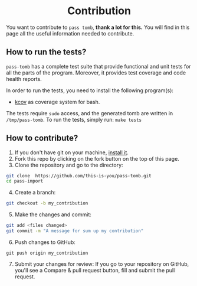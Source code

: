 <h1 align="center">Contribution</h1>

You want to contribute to `pass tomb`, **thank a lot for this.** You will find
in this page all the useful information needed to contribute.

## How to run the tests?

`pass-tomb` has a complete test suite that provide functional and unit tests
for all the parts of the program. Moreover, it provides test coverage and code
health reports.

In order to run the tests, you need to install the following program(s):
* [kcov][kcov] as coverage system for bash.

The tests require `sudo` access, and the generated tomb are written in
`/tmp/pass-tomb`. To run the tests, simply run: `make tests`


## How to contribute?

1. If you don't have git on your machine, [install it][git].
2. Fork this repo by clicking on the fork button on the top of this page.
3. Clone the repository and go to the directory:
```sh
git clone  https://github.com/this-is-you/pass-tomb.git
cd pass-import
```
4. Create a branch:
```sh
git checkout -b my_contribution
```
5. Make the changes and commit:
```sh
git add <files changed>
git commit -m "A message for sum up my contribution"
```
6. Push changes to GitHub:
```
git push origin my_contribution
```
7. Submit your changes for review: If you go to your repository on GitHub,
you'll see a Compare & pull request button, fill and submit the pull request.

[kcov]: https://github.com/SimonKagstrom/kcov
[git]: https://help.github.com/articles/set-up-git/
